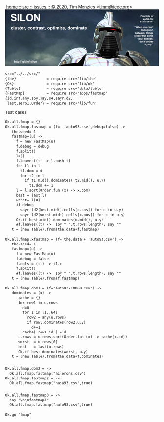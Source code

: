 <a name=top></a><p>       
&nbsp;[home](http://git.io/silon) ::
[src](https://github.com/timm/silon/raw/master/src) ::
[issues](http://git.io/silon) ::
<a href="https://github.com/timm/silon/raw/master/raw/master/LICENSE.md">&copy; 2020</a>,
Tim Menzies
<<a href="mailto:timm@ieee.org">timm&commat;ieee.org</a>>
<br>
[<img width=900 src="https://github.com/timm/silon/raw/master/etc/img/banner.jpg">](http://git.io/silon)<br>


    src="../../src/"
    {the}              = require src+'lib/the'
    {Ok}               = require src+'lib/ok'
    {Table}            = require src+'data/table'
    {FastMap}          = require src+'apps/fastmap'
    {id,int,any,soy,say,s4,sayr,d2,
     last,zero1,Order} = require src+'lib/fun'

Test cases

    Ok.all.fmap = {}
    Ok.all.fmap.fastmap = (f=  'auto93.csv',debug=false) ->
       the.seed= 1
       fastmap=(u) ->
         f = new FastMap(u)
         f.debug = debug
         f.split()
         l=[]
         f.leaves((t) -> l.push t)
         for t1 in l
           t1.dom = 0
           for t2 in l
             if t1.mid().dominates( t2.mid(), u.y)
               t1.dom += 1
         l = l.sort(Order.fun (x) -> x.dom)
         best = last(l)
         worst= l[0]
         if debug
           sayr (d2(best.mid().cells[c.pos]) for c in u.y) 
           sayr (d2(worst.mid().cells[c.pos]) for c in u.y) 
         Ok.if best.mid().dominates(u.mid(), u.y)
         #f.leaves((t) ->  soy " ",t.rows.length); say ""
       t = (new Table).from(the.data+f,fastmap)

    Ok.all.fmap.xfastmap = (f= the.data + 'auto93.csv') ->
       the.seed= 1
       fastmap=(u) ->
         f = new FastMap(u)
         f.debug = false
         f.cols = (t1) -> t1.x
         f.split()
         #f.leaves((t) ->  soy " ",t.rows.length); say ""
       t = (new Table).from(f,fastmap)

    Ok.all.fmap.dom1 = (f="auto93-10000.csv") ->
       dominates = (u) ->
          cache = {}
          for row1 in u.rows
            d=0
            for i in [1..64]
              row2 = any(u.rows)
              if row1.dominates(row2,u.y) 
                d+=1
            cache[ row1.id ] = d
          u.rows = u.rows.sort(Order.fun (x) -> cache[x.id])
          worst  = u.rows[0]
          best   = last(u.rows)
          Ok.if best.dominates(worst, u.y)
       t = (new Table).from(the.data+f,dominates)

###
    Ok.all.fmap.dom2 = ->
      Ok.all.fmap.fastmap("ailerons.csv")
    Ok.all.fmap.fastmap2 = ->
      Ok.all.fmap.fastmap("nasa93.csv",true)
###

    Ok.all.fmap.fastmap3 = ->
      say "\n\nfastmap3"
      Ok.all.fmap.fastmap("auto93.csv",true)

    Ok.go "fmap"
